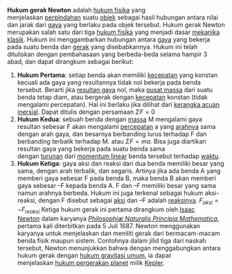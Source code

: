 **Hukum gerak Newton** adalah [hukum fisika](https://id.wikipedia.org/wiki/Hukum_fisika "Hukum fisika") yang menjelaskan [perpindahan](https://id.wikipedia.org/wiki/Perpindahan "Perpindahan") suatu [objek](https://id.wikipedia.org/wiki/Objek "Objek") sebagai hasil hubungan antara nilai dan jarak dari [gaya](https://id.wikipedia.org/wiki/Gaya_\(fisika\) "Gaya (fisika)") yang berlaku pada objek tersebut. Hukum gerak Newton merupakan salah satu dari tiga [hukum fisika](https://id.wikipedia.org/wiki/Hukum_fisika "Hukum fisika") yang menjadi dasar [mekanika klasik](https://id.wikipedia.org/wiki/Mekanika_klasik "Mekanika klasik"). Hukum ini menggambarkan hubungan antara [gaya](https://id.wikipedia.org/wiki/Gaya "Gaya") yang bekerja pada suatu benda dan [gerak](https://id.wikipedia.org/wiki/Gerak "Gerak") yang disebabkannya. Hukum ini telah dituliskan dengan pembahasaan yang berbeda-beda selama hampir 3 abad, dan dapat dirangkum sebagai berikut:

1. **Hukum Pertama**: setiap benda akan memiliki [kecepatan](https://id.wikipedia.org/wiki/Kecepatan "Kecepatan") yang konstan kecuali ada gaya yang resultannya tidak nol bekerja pada benda tersebut. Berarti jika [resultan gaya](https://id.wikipedia.org/w/index.php?title=Resultan_gaya&action=edit&redlink=1 "Resultan gaya (halaman belum tersedia)") nol, maka [pusat massa](https://id.wikipedia.org/wiki/Pusat_massa "Pusat massa") dari suatu benda tetap diam, atau bergerak dengan [kecepatan](https://id.wikipedia.org/wiki/Kecepatan "Kecepatan") konstan (tidak mengalami percepatan). Hal ini berlaku jika dilihat dari [kerangka acuan inersial](https://id.wikipedia.org/wiki/Kerangka_acuan_inersial "Kerangka acuan inersial"). Dapat ditulis dengan persamaan $\Sigma F=0$
2. **Hukum Kedua**: sebuah benda dengan [massa](https://id.wikipedia.org/wiki/Massa "Massa") M mengalami gaya resultan sebesar F akan mengalami [percepatan](https://id.wikipedia.org/wiki/Percepatan "Percepatan") a yang [arahnya](https://id.wikipedia.org/w/index.php?title=Arah&action=edit&redlink=1 "Arah (halaman belum tersedia)") sama dengan arah gaya, dan besarnya berbanding lurus terhadap F dan berbanding terbalik terhadap M. atau $\Sigma F=ma$. Bisa juga diartikan resultan gaya yang bekerja pada suatu benda sama dengan [turunan](https://id.wikipedia.org/wiki/Turunan "Turunan") dari [momentum linear](https://id.wikipedia.org/wiki/Momentum "Momentum") benda tersebut terhadap [waktu](https://id.wikipedia.org/wiki/Waktu "Waktu").
3. **Hukum Ketiga**: gaya aksi dan reaksi dari dua benda memiliki besar yang sama, dengan arah terbalik, dan segaris. Artinya jika ada benda A yang memberi gaya sebesar F pada benda B, maka benda B akan memberi gaya sebesar –F kepada benda A. F dan –F memiliki besar yang sama namun arahnya berbeda. Hukum ini juga terkenal sebagai hukum aksi-reaksi, dengan F disebut sebagai [aksi](https://id.wikipedia.org/wiki/Aksi "Aksi") dan –F adalah [reaksinya](https://id.wikipedia.org/w/index.php?title=Reaksinya&action=edit&redlink=1 "Reaksinya (halaman belum tersedia)"). $F_{aksi} = -F_{reaksi}$
Ketiga hukum gerak ini pertama dirangkum oleh [Isaac Newton](https://id.wikipedia.org/wiki/Isaac_Newton "Isaac Newton") dalam karyanya _[Philosophiæ Naturalis Principia Mathematica](https://id.wikipedia.org/wiki/Philosophi%C3%A6_Naturalis_Principia_Mathematica "Philosophiæ Naturalis Principia Mathematica")_, pertama kali diterbitkan pada 5 Juli 1687. Newton menggunakan karyanya untuk menjelaskan dan meniliti gerak dari bermacam-macam benda fisik maupun sistem. Contohnya dalam jilid tiga dari naskah tersebut, Newton menunjukkan bahwa dengan menggabungkan antara hukum gerak dengan [hukum gravitasi umum](https://id.wikipedia.org/wiki/Hukum_gravitasi_universal_Newton "Hukum gravitasi universal Newton"), ia dapat menjelaskan [hukum pergerakan planet](https://id.wikipedia.org/wiki/Hukum_Gerak_Planet_Kepler "Hukum Gerak Planet Kepler") milik [Kepler](https://id.wikipedia.org/wiki/Kepler "Kepler").
